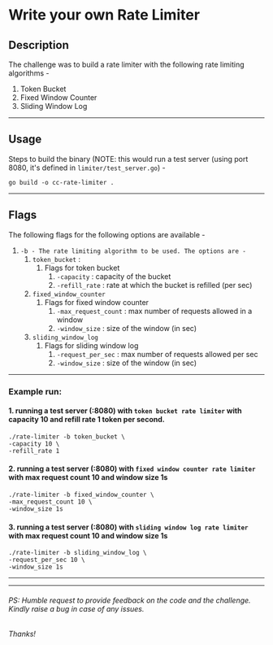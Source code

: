 # Write your own Rate Limiter

## Description
The challenge was to build a rate limiter with the following rate limiting algorithms -
1. Token Bucket
2. Fixed Window Counter
3. Sliding Window Log

---
## Usage
Steps to build the binary (NOTE: this would run a test server (using port 8080, it's defined in `limiter/test_server.go`) -
```
go build -o cc-rate-limiter .
``` 

---
## Flags
The following flags for the following options are available -
1. `-b - The rate limiting algorithm to be used. The options are -`
    1. `token_bucket` :
       1. Flags for token bucket
           1. `-capacity` : capacity of the bucket
           2. `-refill_rate` : rate at which the bucket is refilled (per sec)
    2. `fixed_window_counter`
       1. Flags for fixed window counter
           1. `-max_request_count` : max number of requests allowed in a window
           2. `-window_size` : size of the window (in sec)
    3. `sliding_window_log`
       1. Flags for sliding window log
           1. `-request_per_sec` : max number of requests allowed per sec
           2. `-window_size` : size of the window (in sec)
---
### Example run:

#### 1. running a test server (:8080) with `token bucket rate limiter` with capacity 10 and refill rate 1 token per second.
```
./rate-limiter -b token_bucket \
-capacity 10 \
-refill_rate 1
```

#### 2. running a test server (:8080) with `fixed window counter rate limiter` with max request count 10 and window size 1s
```
./rate-limiter -b fixed_window_counter \
-max_request_count 10 \
-window_size 1s
```

#### 3. running a test server (:8080) with `sliding window log rate limiter` with max request count 10 and window size 1s
```
./rate-limiter -b sliding_window_log \
-request_per_sec 10 \
-window_size 1s
```
---

---
###### PS: Humble request to provide feedback on the code and the challenge. Kindly raise a bug in case of any issues.
###### Thanks! 